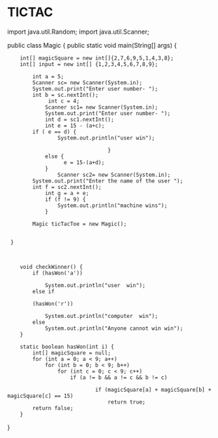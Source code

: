 # TICTAC
import java.util.Random;
import java.util.Scanner;

public class Magic {
	 public static void main(String[] args) {
	
	    int[] magicSquare = new int[]{2,7,6,9,5,1,4,3,8};
	    int[] input = new int[] {1,2,3,4,5,6,7,8,9};
	    
	    	int a = 5;
	    	Scanner sc= new Scanner(System.in); 
	    	System.out.print("Enter user number- ");
	    	int b = sc.nextInt();
	    		 int c = 4;
	    		Scanner sc1= new Scanner(System.in); 
		    	System.out.print("Enter user number- ");
		    	int d = sc1.nextInt();
	    		int e = 15 - (a+c);
	    	if ( e == d) {
	    			System.out.println("user win");
	    			
	    				    		}
	    		else {
	    			  e = 15-(a+d);
	    		}
	    	    	Scanner sc2= new Scanner(System.in); 
	    	System.out.print("Enter the name of the user ");
	    	int f = sc2.nextInt();
    			int g = a + e;
	    		if (f != 9) {
	    			System.out.println("machine wins");
	    		}
	    		
	        Magic ticTacToe = new Magic();
	   
	  
	 }

	 
	 
	    void checkWinner() {
	        if (hasWon('a')) 

	        	System.out.println("user  win");
	        else if

	        (hasWon('r'))
 
	        	System.out.println("computer  win");
	        else 
	        	System.out.println("Anyone cannot win win");
	    }

	    static boolean hasWon(int i) {
	        int[] magicSquare = null;
			for (int a = 0; a < 9; a++)
	            for (int b = 0; b < 9; b++)
	                for (int c = 0; c < 9; c++)
	                    if (a != b && a != c && b != c)
	                       
	                            if (magicSquare[a] + magicSquare[b] + magicSquare[c] == 15)
	                                return true;
	        return false;
	    }
}
